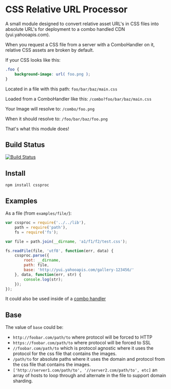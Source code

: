 CSS Relative URL Processor
==========================

A small module designed to convert relative asset URL's in CSS files into absolute URL's for deployment
to a combo handled CDN (yui.yahooapis.com).

When you request a CSS file from a server with a ComboHandler on it, relative CSS assets are broken by default.

If your CSS looks like this:

```css
.foo {
    background-image: url( foo.png );
}
```

Located in a file with this path: `foo/bar/baz/main.css`

Loaded from a ComboHandler like this: `/combo?foo/bar/baz/main.css`

Your Image will resolve to: `/combo/foo.png`

When it should resolve to: `/foo/bar/baz/foo.png`

That's what this module does!


Build Status
------------

[![Build Status](https://secure.travis-ci.org/davglass/cssproc.png?branch=master)](http://travis-ci.org/davglass/cssproc)

Install
-------

    npm install cssproc


Examples
--------

As a file (from `examples/file/`):

```javascript
var cssproc = require('../../lib'),
    path = require('path'),
    fs = require('fs');

var file = path.join(__dirname, 'a1/f1/f2/test.css');

fs.readFile(file, 'utf8', function(err, data) {
    cssproc.parse({
        root: __dirname,
        path: file,
        base: 'http://yui.yahooapis.com/gallery-123456/'
    }, data, function(err, str) {
        console.log(str);
    });
});
```

It could also be used inside of a [combo handler](https://github.com/rgrove/combohandler)

Base
----

The value of `base` could be:

* `http://foobar.com/path/to` where protocol will be forced to HTTP
* `https://foobar.com/path/to` where protocol will be forced to SSL
* `//foobar.com/path/to` which is protocol agnostic where it uses the protocol for the css file that contains the images.
* `/path/to` for absolute paths where it uses the domain and protocol from the css file that contains the images.
* `['http://server1.com/path/to', '//server2.com/path/to', etc]` an array of hosts to loop through and alternate in the file to support domain sharding.
